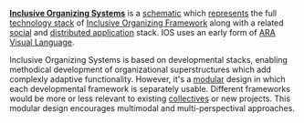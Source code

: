 **[Inclusive Organizing Systems](https://docs.google.com/drawings/d/1-WFMRYdueSBba1atcohX0G585zj-gBNlBvZQBqnEmEs/edit?usp=sharing)** is a [schematic](https://github.com/gcassel/Modular-Organizing-Terminology/blob/master/terms/schematic.md) which [represents](https://github.com/gcassel/Modular-Organizing-Terminology/blob/master/terms/represent.md) the full [technology stack](https://github.com/gcassel/Modular-Organizing-Terminology/blob/master/compound-terms/technology-stack.md) of [Inclusive Organizing Framework](https://docs.google.com/document/d/1_KwMbdghVVv1FODuy21QsXXXHsAKTLGc0YGT64oh0mg/edit?usp=sharing) along with a related [social](https://github.com/gcassel/Modular-Organizing-Terminology/blob/master/terms/social.md) and [distributed application](https://github.com/gcassel/Modular-Organizing-Terminology/blob/master/compound-terms/dapp.md) stack.  IOS uses an early form of [ARA Visual Language](https://github.com/gcassel/Models/blob/master/agent-resource-action-design-visual-language.md).

Inclusive Organizing Systems is based on developmental stacks, enabling methodical development of organizational superstructures which add complexly adaptive functionality.  However, it's a [modular](https://github.com/gcassel/Modular-Organizing-Terminology/blob/master/terms/modular.md) design in which each developmental framework is separately usable.  Different frameworks would be more or less relevant to existing [collectives](https://github.com/gcassel/Modular-Organizing-Terminology/blob/master/terms/collective.md) or new projects.  This modular design encourages multimodal and multi-perspectival approaches.
